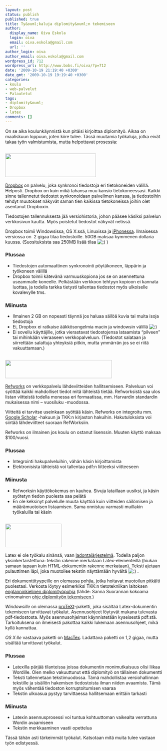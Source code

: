 ```yaml
---
layout: post
status: publish
published: true
title: Ty&ouml;kaluja diplomity&ouml;n tekemiseen
author:
  display_name: Oiva Eskola
  login: oiva
  email: oiva.eskola@gmail.com
  url: ''
author_login: oiva
author_email: oiva.eskola@gmail.com
wordpress_id: 712
wordpress_url: http://www.bobs.fi/oiva/?p=712
date: '2009-10-19 21:19:40 +0300'
date_gmt: '2009-10-19 19:19:40 +0300'
categories:
- koulu
- web-palvelut
- Palautetut
tags:
- diplomity&ouml;
- Dropbox
- latex
comments: []
---
```

<div>
<div>
<div>
<div>
<p>On se aika  koulunk&auml;ynnist&auml; kun pit&auml;isi kirjoittaa diplomity&ouml;. Aikaa on maaliskuun  loppuun, joten kiire tulee. T&auml;ss&auml; muutamia ty&ouml;kaluja, jotka eiv&auml;t takaa  ty&ouml;n valmistumista, mutta helpottavat prosessia:</p>
<h2><a href="https://www.getdropbox.com/referrals/NTIzMzQ5MzY5" target="_blank"><img title="DropBox logo" src="http://www.getdropbox.com/static/images/dropbox_logo_home.png" alt="" width="290" height="75" /></a></h2>
<a href="https://www.getdropbox.com/referrals/NTIzMzQ5MzY5" target="_blank">Dropbox</a> on palvelu, joka synkronoi tiedostoja eri tietokoneiden v&auml;lill&auml;.  Helposti. Dropbox on kuin mik&auml; tahansa muu kansio tietokoneessasi.  Kaikki sinne tallennetut tiedostot synkronoidaan palvelimen kanssa, ja  tiedostoihin tehdyt muutokset n&auml;kyv&auml;t saman tien kaikissa tietokoneissa  joihin olet asentanut Dropboxin.</p>
<p>Tiedostojen tallennuksesta j&auml;&auml; versiohistoria, johon p&auml;&auml;see k&auml;siksi  palvelun verkkosivun kautta. My&ouml;s poistetut tiedostot n&auml;kyv&auml;t netiss&auml;.</p>
<p>Dropbox toimii Windowsissa, OS X:ss&auml;, Linuxissa ja <a href="http://www.getdropbox.com/iphoneapp" target="_blank">iPhonessa</a>.  Ilmaisessa versiossa on&nbsp; 2 gigaa tilaa tiedostoille. 50GB maksaa  kymmenen dollaria kuussa. (Suosituksista saa 250MB lis&auml;&auml; tilaa <img src="../wp-includes/images/smilies/icon_wink.gif" alt=";)" /> )</p>
<h3>Plussaa</h3>
<ul>
<li>Tiedostojen automaattinen synkronointi p&ouml;yt&auml;koneen, l&auml;pp&auml;rin ja ty&ouml;koneen v&auml;lill&auml;</li>
<li>Dropbox toimii k&auml;tev&auml;n&auml; varmuuskopiona jos se on asennettuna  useammalle koneelle. Pelk&auml;st&auml;&auml;n verkkoon tehtyyn kopioon ei kannata  luottaa, ja todella tarkka tietysti tallentaa tiedostot my&ouml;s ulkoiselle  kovalevylle tms.</li>
</ul></p>
<h3>Miinusta</h3>
<ul>
<li>Ilmainen 2 GB on nopeasti t&auml;ynn&auml; jos haluaa s&auml;il&ouml;&auml; kuvia tai muita isoja tiedostoja</li>
<li>Ei, Dropbox ei ratkaise &auml;&auml;kk&ouml;songelmia macin ja windowsin v&auml;lill&auml; <img src="../wp-includes/images/smilies/icon_smile.gif" alt=":)" /></li>
<li>Ei sovellu k&auml;ytt&auml;jille, jotka vierastavat tiedostojensa lataamista  &ldquo;pilveen&rdquo; tai mihink&auml;&auml;n vieraaseen verkkopalveluun. (Tiedostot salataan  ja siirrett&auml;&auml;n salattuja yhteyksi&auml; pitkin, mutta ymm&auml;rr&auml;n jos se ei  riit&auml; vakuuttamaan.)</li>
</ul></p>
<h2><a href="http://www.refworks.com/" target="_blank"><img title="Refworks logo" src="http://www.refworks.com/_img/Logo.gif" alt="" width="341" height="58" /></a></h2>
<a href="http://www.refworks.com/" target="_blank">Refworks</a> on  verkkopalvelu l&auml;hdeviitteiden hallitsemiseen. Palveluun voi sy&ouml;tt&auml;&auml;  kaikki mahdolliset tiedot mit&auml; l&auml;hteist&auml; tiet&auml;&auml;. Refworksist&auml; saa ulos  listan viitteist&auml; todella monessa eri formaatissa, mm. Harvardin  standardin mukaisessa nimi &ndash; vuosiluku -muodossa.</p>
<p>Viitteit&auml; ei tarvitse useinkaan sy&ouml;tt&auml;&auml; k&auml;sin. Refworks on integroitu mm. <a href="http://scholar.google.fi/" target="_blank">Google Scholar</a> -hakuun ja TKK:n kirjaston hakuihin. Hakutuloksista voi siirt&auml;&auml; l&auml;hdeviitteet suoraan RefWorksiin.</p>
<p>Refworks on ilmainen jos koulu on ostanut lisenssin. Muuten k&auml;ytt&ouml; maksaa $100/vuosi.</p>
<h3>Plussaa</h3>
<ul>
<li>Integrointi hakupalveluihin, v&auml;h&auml;n k&auml;sin kirjoittamista</li>
<li>Elektronisista l&auml;hteist&auml; voi tallentaa pdf:n liitteeksi viitteeseen</li>
</ul></p>
<h3>Miinusta</h3>
<ul>
<li>Refworksin k&auml;ytt&ouml;kokemus on kauhea. Sivuja lataillaan uusiksi, ja k&auml;sin sy&ouml;tetyn tiedon puolesta saa pel&auml;t&auml;</li>
<li>En ole keksinyt palvelulle muuta k&auml;ytt&ouml;&auml; kuin viitteiden s&auml;il&ouml;misen  ja m&auml;&auml;r&auml;muotoisen listaamisen. Sama onnistuu varmasti muillakin  ty&ouml;kaluilla tai k&auml;sin</li>
</ul></p>
<h2><img title="LaTeX-logo" src="http://upload.wikimedia.org/wikipedia/commons/thumb/2/25/LaTeX_logo.png/180px-LaTeX_logo.png" alt="" width="180" height="75" /></h2>
<p>Latex ei ole ty&ouml;kalu sin&auml;ns&auml;, vaan <a title="Wikipedia: LaTeX" href="http://fi.wikipedia.org/wiki/Latex" target="_blank">ladontaj&auml;rjestelm&auml;</a>.  Todella paljon yksinkertaistettuna: tekstin rakenne merkataan  Latex-elementeill&auml; (hiukan samaan tapaan kuin HTML-dokumentin rakenne  merkataan). Teksti ajetaan pulauttimen l&auml;pi, joka muotoilee tekstin  n&auml;ytt&auml;m&auml;&auml;n hyv&auml;lt&auml; <img src="../wp-includes/images/smilies/icon_smile.gif" alt=":)" /> .</p>
<p>Eri dokumenttityypeille on olemassa pohjia, jotka hoitavat muotoilun  pitk&auml;lti puolestasi. Verkosta l&ouml;ytyy esimerkiksi TKK:n tietotekniikan  laitoksen <a href="http://www.cse.hut.fi/%7Esos/opetus/dippa/thesis_template.tar.gz" target="_blank">englanninkielinen diplomity&ouml;pohja</a> (l&auml;hde: Sanna Suorannan kokoama erinomainen <a href="http://www.cse.hut.fi/%7Esos/opetus/dippa/tips.html" target="_blank">ohje diplomity&ouml;n tekemiseen</a>.)</p>
<p><em>Windowsille</em> on olemassa <a href="http://www.tug.org/protext/" target="_blank">proTeXt</a>-paketti,  joka sis&auml;lt&auml;&auml; Latex-dokumentin tekemiseen tarvittavat ty&ouml;kalut.  Asennusohjeet l&ouml;ytyv&auml;t mukana tulevasta pdf-tiedostosta. My&ouml;s  asennusohjelmat k&auml;ynnistet&auml;&auml;n kyseisest&auml; pdf:st&auml;. Tarkoituksena on  ilmeisesti pakottaa kaikki lukemaan asennusohjeet, mik&auml; kyll&auml; kannattaa.</p>
<p><em>OS X:lle</em> vastaava paketti on <a href="http://www.tug.org/mactex/" target="_blank">MacTex</a>. Ladattava paketti on 1,2 gigaa, mutta sis&auml;lt&auml;&auml; tarvittavat ty&ouml;kalut.</p>
<h3>Plussaa</h3>
<ul>
<li>Latexilla p&auml;rj&auml;&auml; tilanteissa joissa dokumentin monimutkaisuus olisi  liikaa Wordille. Olen melko vakuuttunut ett&auml; diplomity&ouml; on t&auml;llainen  dokumentti</li>
<li>Teksti tallennetaan tekstimuodossa. T&auml;m&auml; mahdollistaa  versiohallinnan tekstille ja sis&auml;ll&ouml;n hakemisen tiedostoista ilman  niiden avaamista. T&auml;m&auml; my&ouml;s v&auml;hent&auml;&auml; tiedoston korruptoitumisen vaaraa</li>
<li>Tekstin ulkoasua pystyy tarvittaessa hallitsemaan eritt&auml;in tarkasti</li>
</ul></p>
<h3>Miinusta</h3>
<ul>
<li>Latexin asennusprosessi voi tuntua kohtuuttoman vaikealta verrattuna Wordin avaamiseen</li>
<li>Tekstin merkkaaminen vaatii opettelua</li>
</ul>
<p>T&auml;ss&auml; t&auml;h&auml;n asti t&auml;rkeimm&auml;t ty&ouml;kalut. Katsotaan mit&auml; muita tulee vastaan ty&ouml;n edistyess&auml;.</p>

